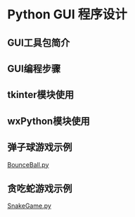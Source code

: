 # Python GUI 程序设计
## GUI工具包简介
## GUI编程步骤
## tkinter模块使用
## wxPython模块使用
## 弹子球游戏示例
[BounceBall.py](example_code/BounceBalls.py)
## 贪吃蛇游戏示例
[SnakeGame.py](example_code/SnakeGame.py)